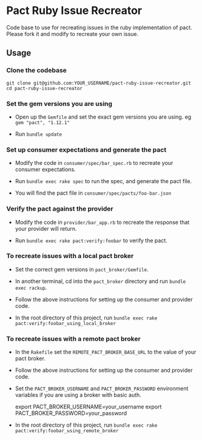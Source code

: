 # Pact Ruby Issue Recreator
Code base to use for recreating issues in the ruby implementation of pact. Please fork it and modify to recreate your own issue.

## Usage

### Clone the codebase

    git clone git@github.com:YOUR_USERNAME/pact-ruby-issue-recreator.git
    cd pact-ruby-issue-recreator

### Set the gem versions you are using

* Open up the `Gemfile` and set the exact gem versions you are using. eg `gem "pact", "1.12.1"`

* Run `bundle update`

### Set up consumer expectations and generate the pact

* Modify the code in `consumer/spec/bar_spec.rb` to recreate your consumer expectations.

* Run `bundle exec rake spec` to run the spec, and generate the pact file.

* You will find the pact file in `consumer/spec/pacts/foo-bar.json`

### Verify the pact against the provider

* Modify the code in `provider/bar_app.rb` to recreate the response that your provider will return.

* Run `bundle exec rake pact:verify:foobar` to verify the pact.

### To recreate issues with a local pact broker

* Set the correct gem versions in `pact_broker/Gemfile`.

* In another terminal, cd into the `pact_broker` directory and run `bundle exec rackup`.

* Follow the above instructions for setting up the consumer and provider code.

* In the root directory of this project, run `bundle exec rake pact:verify:foobar_using_local_broker`

### To recreate issues with a remote pact broker

* In the `Rakefile` set the `REMOTE_PACT_BROKER_BASE_URL` to the value of your pact broker.

* Follow the above instructions for setting up the consumer and provider code.

* Set the `PACT_BROKER_USERNAME` and `PACT_BROKER_PASSWORD` environment variables if you are using a broker with basic auth.

    export PACT_BROKER_USERNAME=your_username
    export PACT_BROKER_PASSWORD=your_password

* In the root directory of this project, run `bundle exec rake pact:verify:foobar_using_remote_broker`
